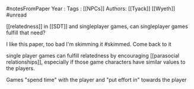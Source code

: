 #notesFromPaper
Year   :
Tags   : [[NPCs]]
Authors: [[Tyack]] [[Wyeth]]
#unread 

[[relatedness]] in [[SDT]] and singleplayer games, can singleplayer games fulfill that need?

I like this paper, too bad I'm skimming it #skimmed. Come back to it

single player games can fulfill relatedness by encouraging [[parasocial relationships]], especially if those game characters have similar values to the players.

Games "spend time" with the player and "put effort in" towards the player
